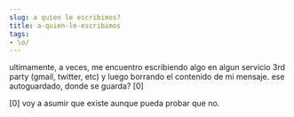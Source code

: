 ```yaml
---
slug: a quien le escribimos?  
title: a-quien-le-escribimos
tags:
- \o/
---
```


ultimamente, a veces, me encuentro escribiendo algo en algun servicio 3rd party (gmail, twitter, etc) y luego borrando el contenido de mi mensaje.
ese autoguardado, donde se guarda? [0]

[0] voy a asumir que existe aunque pueda probar que no.
